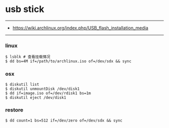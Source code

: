 # usb stick

---

+ https://wiki.archlinux.org/index.php/USB_flash_installation_media

---

### linux

```
$ lsblk # 查看挂载情况
$ dd bs=4M if=/path/to/archlinux.iso of=/dev/sdx && sync
```

### osx

```
$ diskutil list
$ diskutil unmountDisk /dev/disk1
$ dd if=image.iso of=/dev/rdisk1 bs=1m
$ diskutil eject /dev/disk1
```

### restore

```
$ dd count=1 bs=512 if=/dev/zero of=/dev/sdx && sync
```
